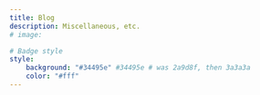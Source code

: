 ```yaml
---
title: Blog
description: Miscellaneous, etc.
# image:

# Badge style
style:
    background: "#34495e" #34495e # was 2a9d8f, then 3a3a3a
    color: "#fff"
---
```


